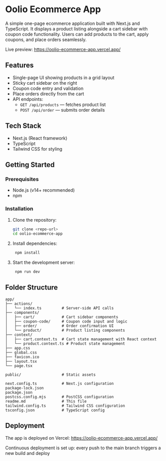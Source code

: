 # Oolio Ecommerce App

A simple one-page ecommerce application built with Next.js and TypeScript. It displays a product listing alongside a cart sidebar with coupon code functionality. Users can add products to the cart, apply coupons, and place orders seamlessly.

Live preview: https://oolio-ecommerce-app.vercel.app/

## Features

- Single-page UI showing products in a grid layout
- Sticky cart sidebar on the right
- Coupon code entry and validation
- Place orders directly from the cart
- API endpoints:
  - `GET /api/products` — fetches product list
  - `POST /api/order` — submits order details

## Tech Stack

- Next.js (React framework)
- TypeScript
- Tailwind CSS for styling

## Getting Started

### Prerequisites

- Node.js (v14+ recommended)
- npm

### Installation

1. Clone the repository:
   ```bash
   git clone <repo-url>
   cd oolio-ecommerce-app

2. Install dependencies:

   ```bash
    npm install

3. Start the development server:

   ```bash
    npm run dev


## Folder Structure

    app/
    ├── actions/
    │   └── index.ts         # Server-side API calls
    ├── components/
    │   ├── cart/            # Cart sidebar components
    │   ├── coupon-code/     # Coupon code input and logic
    │   ├── order/           # Order confirmation UI
    │   └── product/         # Product listing components
    ├── context/
    │   ├── cart.context.ts  # Cart state management with React context
    │   └── product.context.ts # Product state management
    ├── app.css
    ├── global.css
    ├── favicon.ico
    ├── layout.tsx
    └── page.tsx

    public/                  # Static assets

    next.config.ts           # Next.js configuration
    package-lock.json
    package.json
    postcss.config.mjs       # PostCSS configuration
    readme.md                # This file
    tailwind.config.ts       # Tailwind CSS configuration
    tsconfig.json            # TypeScript config

## Deployment
The app is deployed on Vercel: https://oolio-ecommerce-app.vercel.app/

Continuous deployment is set up: every push to the main branch triggers a new build and deploy
